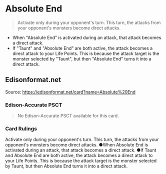 # Absolute End

> Activate only during your opponent's turn. This turn, the attacks from your opponent's monsters become direct attacks.

*   When "Absolute End" is activated during an attack, that attack becomes a direct attack.
*   If "Taunt" and "Absolute End" are both active, the attack becomes a direct attack to your Life Points. This is because the attack target is the monster selected by "Taunt", but then "Absolute End" turns it into a direct attack.

## Edisonformat.net

Source: https://edisonformat.net/card?name=Absolute%20End

### Edison-Accurate PSCT

> No Edison-Accurate PSCT available for this card.

### Card Rulings

Activate only during your opponent's turn. This turn, the attacks from your opponent's monsters become direct attacks.
●When Absolute End is activated during an attack, that attack becomes a direct attack.
●If Taunt and Absolute End are both active, the attack becomes a direct attack to your Life Points. This is because the attack target is the monster selected by Taunt, but then Absolute End turns it into a direct attack.
            